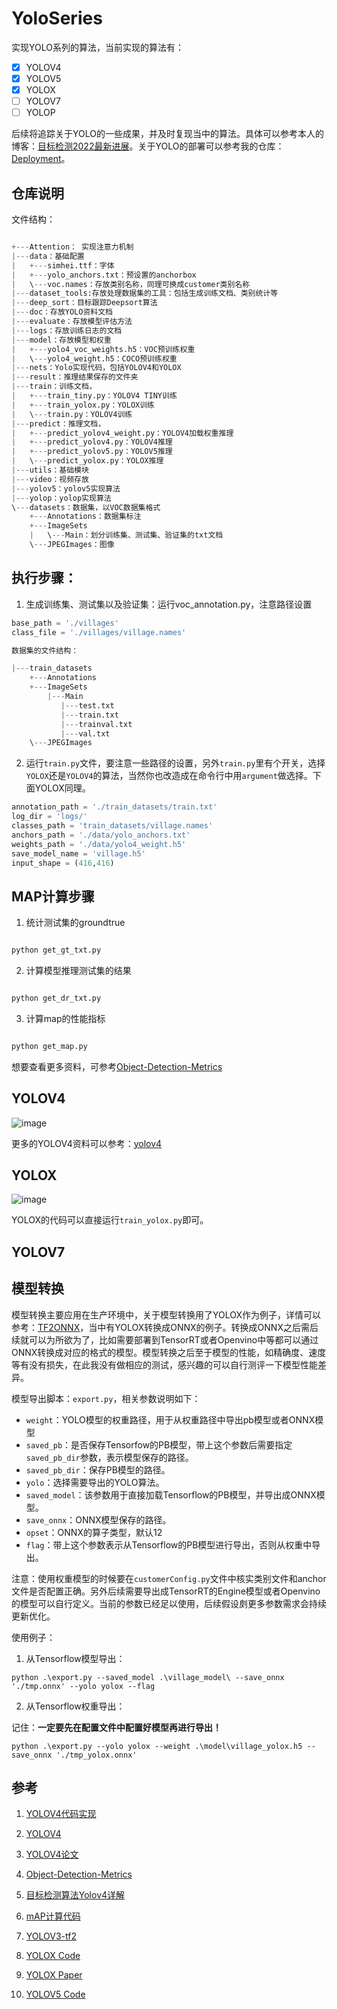 # YoloSeries

实现YOLO系列的算法，当前实现的算法有：

- [x] YOLOV4
- [x] YOLOV5
- [x] YOLOX
- [ ] YOLOV7
- [ ] YOLOP

后续将追踪关于YOLO的一些成果，并及时复现当中的算法。具体可以参考本人的博客：[目标检测2022最新进展](https://blog.csdn.net/u012655441/article/details/123552537)。关于YOLO的部署可以参考我的仓库：[Deployment](https://github.com/RyanCCC/Deployment)。

## 仓库说明

文件结构：

``` python

+---Attention： 实现注意力机制
|---data：基础配置
|   +---simhei.ttf：字体
|   +---yolo_anchors.txt：预设置的anchorbox
|   \---voc.names：存放类别名称，同理可换成customer类别名称
|---dataset_tools:存放处理数据集的工具：包括生成训练文档、类别统计等
|---deep_sort：目标跟踪Deepsort算法
|---doc：存放YOLO资料文档
|---evaluate：存放模型评估方法
|---logs：存放训练日志的文档
|---model：存放模型和权重
|   +---yolo4_voc_weights.h5：VOC预训练权重
|   \---yolo4_weight.h5：COCO预训练权重
|---nets：Yolo实现代码，包括YOLOV4和YOLOX
|---result：推理结果保存的文件夹
|---train：训练文档，
|   +---train_tiny.py：YOLOV4 TINY训练
|   +---train_yolox.py：YOLOX训练
|   \---train.py：YOLOV4训练
|---predict：推理文档，
|   +---predict_yolov4_weight.py：YOLOV4加载权重推理
|   +---predict_yolov4.py：YOLOV4推理
|   +---predict_yolov5.py：YOLOV5推理
|   \---predict_yolox.py：YOLOX推理
|---utils：基础模块
|---video：视频存放
|---yolov5：yolov5实现算法
|---yolop：yolop实现算法
\---datasets：数据集，以VOC数据集格式
    +---Annotations：数据集标注
    +---ImageSets
    |   \---Main：划分训练集、测试集、验证集的txt文档
    \---JPEGImages：图像
```

## 执行步骤：

1. 生成训练集、测试集以及验证集：运行voc_annotation.py，注意路径设置

```python
base_path = './villages'
class_file = './villages/village.names'

数据集的文件结构：

|---train_datasets
    +---Annotations
    +---ImageSets
        |---Main
           |---test.txt
           |---train.txt
           |---trainval.txt
           |---val.txt
    \---JPEGImages

```

2. 运行`train.py`文件，要注意一些路径的设置，另外`train.py`里有个开关，选择`YOLOX`还是`YOLOV4`的算法，当然你也改造成在命令行中用`argument`做选择。下面YOLOX同理。

```python
annotation_path = './train_datasets/train.txt'
log_dir = 'logs/'
classes_path = 'train_datasets/village.names'    
anchors_path = './data/yolo_anchors.txt'
weights_path = './data/yolo4_weight.h5'
save_model_name = 'village.h5'
input_shape = (416,416)
```

## MAP计算步骤

1. 统计测试集的groundtrue

```python

python get_gt_txt.py

```

2. 计算模型推理测试集的结果

```python

python get_dr_txt.py

```

3. 计算map的性能指标

```python

python get_map.py

```

想要查看更多资料，可参考[Object-Detection-Metrics](./doc/Object-Detection-Metrics.md)


## YOLOV4

![image](https://user-images.githubusercontent.com/27406337/178643886-4602cfc9-ccc3-4a87-8b59-76e80e18cc65.png)


更多的YOLOV4资料可以参考：[yolov4](./doc/yolov4.md)

## YOLOX

![image](https://user-images.githubusercontent.com/27406337/178643992-8d3149e3-b54b-4949-81db-e7baf94cbf27.png)

YOLOX的代码可以直接运行```train_yolox.py```即可。


## YOLOV7


## 模型转换

模型转换主要应用在生产环境中，关于模型转换用了YOLOX作为例子，详情可以参考：[TF2ONNX](https://github.com/RyanCCC/Deployment/tree/main/ONNXDemo/Tensorflow)，当中有YOLOX转换成ONNX的例子。转换成ONNX之后需后续就可以为所欲为了，比如需要部署到TensorRT或者Openvino中等都可以通过ONNX转换成对应的格式的模型。模型转换之后至于模型的性能，如精确度、速度等有没有损失，在此我没有做相应的测试，感兴趣的可以自行测评一下模型性能差异。

模型导出脚本：`export.py`，相关参数说明如下：

- `weight`：YOLO模型的权重路径，用于从权重路径中导出pb模型或者ONNX模型
- `saved_pb`：是否保存Tensorfow的PB模型，带上这个参数后需要指定`saved_pb_dir`参数，表示模型保存的路径。
- `saved_pb_dir`：保存PB模型的路径。
- `yolo`：选择需要导出的YOLO算法。
- `saved_model`：该参数用于直接加载Tensorflow的PB模型，并导出成ONNX模型。
- `save_onnx`：ONNX模型保存的路径。
- `opset`：ONNX的算子类型，默认12
- `flag`：带上这个参数表示从Tensorflow的PB模型进行导出，否则从权重中导出。

注意：使用权重模型的时候要在`customerConfig.py`文件中核实类别文件和anchor文件是否配置正确。另外后续需要导出成TensorRT的Engine模型或者Openvino的模型可以自行定义。当前的参数已经足以使用，后续假设㓟更多参数需求会持续更新优化。

使用例子：

1. 从Tensorflow模型导出：

```
python .\export.py --saved_model .\village_model\ --save_onnx './tmp.onnx' --yolo yolox --flag
```

2. 从Tensorflow权重导出：

记住：**一定要先在配置文件中配置好模型再进行导出！**
```
python .\export.py --yolo yolox --weight .\model\village_yolox.h5 --save_onnx './tmp_yolox.onnx'
```

## 参考

1. [YOLOV4代码实现](https://github.com/AlexeyAB/darknet)

2. [YOLOV4](./doc/yolov4.md)

3. [YOLOV4论文](https://arxiv.org/pdf/2004.10934.pdf)

4. [Object-Detection-Metrics](./doc/Object-Detection-Metrics.md)

5. [目标检测算法Yolov4详解](https://cloud.tencent.com/developer/article/1748630)

6. [mAP计算代码](https://github.com/Cartucho/mAP)

7. [YOLOV3-tf2](https://github.com/zzh8829/yolov3-tf2)

8. [YOLOX Code](https://github.com/Megvii-BaseDetection/YOLOX)

9. [YOLOX Paper](https://arxiv.org/abs/2107.08430)

10. [YOLOV5 Code](https://github.com/ultralytics/yolov5)
